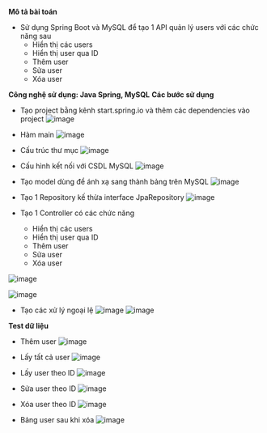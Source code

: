 **Mô tả bài toán**
- Sử dụng Spring Boot và MySQL để tạo 1 API quản lý users với các chức năng sau
   + Hiển thị các users
   + Hiển thị user qua ID
   + Thêm user
   + Sửa user
   + Xóa user

**Công nghệ sử dụng: Java Spring, MySQL**
**Các bước sử dụng**
- Tạo project bằng kênh start.spring.io và thêm các dependencies vào project
![image](https://github.com/LaiTungcute/DemoCRUD/assets/90131766/230420c9-e1a3-4b1f-b32c-9a0abeb58f55)

- Hàm main
![image](https://github.com/LaiTungcute/DemoCRUD/assets/90131766/7e3072c6-b412-4d7f-a280-e9b8ec53359a)

- Cấu trúc thư mục
![image](https://github.com/LaiTungcute/DemoCRUD/assets/90131766/de744fff-df28-4c11-b3cb-75fdc5651109)

- Cấu hình kết nối với CSDL MySQL
![image](https://github.com/LaiTungcute/DemoCRUD/assets/90131766/cfc27460-1d08-46bb-a8ff-9d5f828437c0)

- Tạo model dùng để ánh xạ sang thành bảng trên MySQL
![image](https://github.com/LaiTungcute/DemoCRUD/assets/90131766/c530db52-79b2-40b3-b5ba-b9ca5e9ffd9c)

- Tạo 1 Repository kế thừa interface JpaRepository
![image](https://github.com/LaiTungcute/DemoCRUD/assets/90131766/51e97f2f-7dec-4973-847d-20f5dd43ae83)

- Tạo 1 Controller có các chức năng 
   + Hiển thị các users
   + Hiển thị user qua ID
   + Thêm user
   + Sửa user
   + Xóa user

![image](https://github.com/LaiTungcute/DemoCRUD/assets/90131766/9b37d3ba-8548-4df1-b0e4-5e01657a81e8)

![image](https://github.com/LaiTungcute/DemoCRUD/assets/90131766/389d620d-7509-475b-9a04-9eed8a870c74)

- Tạo các xử lý ngoại lệ
![image](https://github.com/LaiTungcute/DemoCRUD/assets/90131766/90942425-f079-4565-80e1-3519fbb02ab4)
![image](https://github.com/LaiTungcute/DemoCRUD/assets/90131766/03247405-fd34-481a-a84c-25637a5dd79b)

**Test dữ liệu**
- Thêm user
![image](https://github.com/LaiTungcute/DemoCRUD/assets/90131766/43c51d48-3965-4146-807d-96e47394516c)

- Lấy tất cả user
![image](https://github.com/LaiTungcute/DemoCRUD/assets/90131766/28aeb237-1a5e-4c60-98f2-1af8d8c62aaa)

- Lấy user theo ID
![image](https://github.com/LaiTungcute/DemoCRUD/assets/90131766/88ad1e95-ed01-40c2-bd82-be4d27c1128a)

- Sửa user theo ID
![image](https://github.com/LaiTungcute/DemoCRUD/assets/90131766/dc04c57a-d4ae-4014-b3d8-b73710f76c19)

- Xóa user theo ID
![image](https://github.com/LaiTungcute/DemoCRUD/assets/90131766/7c7732ce-86c9-47e2-a269-d941549faf78)

- Bảng user sau khi xóa
![image](https://github.com/LaiTungcute/DemoCRUD/assets/90131766/c7a38b4b-6c0c-4d2d-a24f-060b506f9590)



